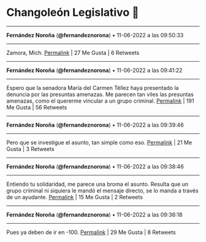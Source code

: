 # Changoleón Legislativo 🙈
*****
**Fernández Noroña** (**@fernandeznorona**) • 11-06-2022 a las 09:50:33
*****
Zamora, Mich.
[Permalink](https://twitter.com/fernandeznorona/status/1535680904848236545) | 27 Me Gusta | 6 Retweets
*****
**Fernández Noroña** (**@fernandeznorona**) • 11-06-2022 a las 09:41:22
*****
Espero que la senadora María del Carmen Téllez haya presentado la denuncia por las presuntas amenazas. Me parecen tan viles las presuntas amenazas, como el quererme vincular a un grupo criminal.
[Permalink](https://twitter.com/fernandeznorona/status/1535678592343896064) | 191 Me Gusta | 56 Retweets
*****
**Fernández Noroña** (**@fernandeznorona**) • 11-06-2022 a las 09:39:46
*****
Pero que se investigue el asunto, tan simple como eso.
[Permalink](https://twitter.com/fernandeznorona/status/1535678189090983936) | 21 Me Gusta | 3 Retweets
*****
**Fernández Noroña** (**@fernandeznorona**) • 11-06-2022 a las 09:38:46
*****
Entiendo tu solidaridad, me parece una broma el asunto. Resulta que un grupo criminal ni siquiera le mandó el mensaje directo, se lo manda a través de un ayudante.
[Permalink](https://twitter.com/fernandeznorona/status/1535677936623243264) | 15 Me Gusta | 2 Retweets
*****
**Fernández Noroña** (**@fernandeznorona**) • 11-06-2022 a las 09:36:18
*****
Pues ya deben de ir en -100.
[Permalink](https://twitter.com/fernandeznorona/status/1535677316965183488) | 29 Me Gusta | 8 Retweets